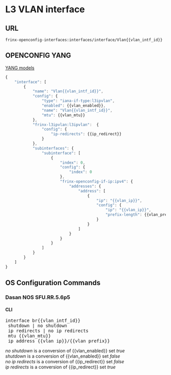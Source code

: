# L3 VLAN interface

## URL

```
frinx-openconfig-interfaces:interfaces/interface/Vlan{{vlan_intf_id}}
```

## OPENCONFIG YANG

[YANG models](https://github.com/FRINXio/openconfig/tree/master/interfaces/src/main/yang)

```javascript
{
    "interface": [
        {
            "name": "Vlan{{vlan_intf_id}}",
            "config": {
                "type": "iana-if-type:l3ipvlan",
                "enabled": {{vlan_enabled}},
                "name": "Vlan{{vlan_intf_id}}",
                "mtu": {{vlan_mtu}}
            },
            "frinx-l3ipvlan:l3ipvlan":  {
                "config": {
                    "ip-redirects": {{ip_redirect}}
                }
            },
            "subinterfaces": {
                "subinterface": [
                    {
                        "index": 0,
                        "config": {
                            "index": 0
                        },
                        "frinx-openconfig-if-ip:ipv4": {
                            "addresses": {
                                "address": [
                                    {
                                        "ip": "{{vlan_ip}}",
                                        "config": {
                                            "ip": "{{vlan_ip}}",
                                            "prefix-length": {{vlan_prefix}}
                                        }
                                    }
                                ]
                            }
                        }
                    }
                ]
            }
        }
    ]
}
```

## OS Configuration Commands


### Dasan NOS SFU.RR.5.6p5

#### CLI

<pre>
interface br{{vlan_intf_id}}
 shutdown | no shutdown
 ip redirects | no ip redirects
 mtu {{vlan_mtu}}
 ip address {{vlan_ip}}/{{vlan_prefix}}
</pre>

*no shutdown* is a conversion of {{vlan_enabled}} set *true*  
*shutdown* is a conversion of {{vlan_enabled}} set *false*  
*no ip redirects* is a conversion of {{ip_redirect}} set *false*  
*ip redirects* is a conversion of {{ip_redirect}} set *true*  

